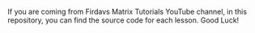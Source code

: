 If you are coming from Firdavs Matrix Tutorials YouTube channel, in this repository, you can find the source code for each lesson. Good Luck!
